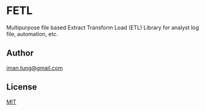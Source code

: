 # FETL

Multipurpose file based Extract Transform Load (ETL) Library for analyst log file, automation, etc.

## Author

iman.tung@gmail.com

## License

[MIT](LICNENSE.md)